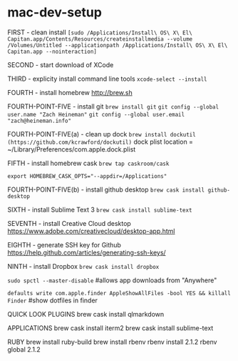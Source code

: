 # mac-dev-setup

FIRST - clean install `[sudo /Applications/Install\ OS\ X\ El\ Capitan.app/Contents/Resources/createinstallmedia --volume /Volumes/Untitled --applicationpath /Applications/Install\ OS\ X\ El\ Capitan.app --nointeraction]`

SECOND - start download of XCode

THIRD - explicity install command line tools `xcode-select --install`

FOURTH - install homebrew http://brew.sh

FOURTH-POINT-FIVE - install git `brew install git`
`git config --global user.name "Zach Heineman"`
`git config --global user.email "zach@heineman.info"`

FOURTH-POINT-FIVE(a) - clean up dock `brew install dockutil (https://github.com/kcrawford/dockutil)`
dock plist location = ~/Library/Preferences/com.apple.dock.plist

FIFTH - install homebrew cask `brew tap caskroom/cask`

`export HOMEBREW_CASK_OPTS="--appdir=/Applications"`

FOURTH-POINT-FIVE(b) - install github desktop `brew cask install github-desktop`

SIXTH - install Sublime Text 3 `brew cask install sublime-text`

SEVENTH - install Creative Cloud desktop https://www.adobe.com/creativecloud/desktop-app.html

EIGHTH - generate SSH key for Github https://help.github.com/articles/generating-ssh-keys/

NINTH - install Dropbox `brew cask install dropbox`

`sudo spctl --master-disable` #allows app downloads from "Anywhere"

`defaults write com.apple.finder AppleShowAllFiles -bool YES && killall Finder` #show dotfiles in finder

QUICK LOOK PLUGINS
brew cask install qlmarkdown

APPLICATIONS
brew cask install iterm2
brew cask install sublime-text

RUBY
brew install ruby-build
brew install rbenv
rbenv install 2.1.2
rbenv global 2.1.2
